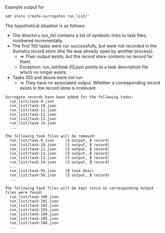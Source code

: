 Example output for

```bash
smt store create-surrogates run_list/*
```

The hypothetical situation is as follows:

- The directory *run_list* contains a list of symbolic links to task files, numbered incrementally.
- The first 100 tasks were run successfully, but were not recorded in the Sumatra record store (the file was already open by another process).
  + ⇒ Their output exists, but the record store contains no record for them.
  + Exception: *run_list/task-55.json* points to a task description file which no longer exists.
- Tasks 100 and above were not run
  + ⇒ They have no associated output. Whether a corresponding record exists in the record store is irrelevant.

```
Surrogate records have been added for the following tasks:
  run_list/task-0.json
  run_list/task-10.json
  run_list/task-11.json
  run_list/task-12.json
  run_list/task-13.json
  run_list/task-14.json
  ...

The following task files will be removed:
  run_list/task-0.json     (∃ output, ∄ record)
  run_list/task-10.json    (∃ output, ∄ record)
  run_list/task-11.json    (∃ output, ∄ record)
  run_list/task-12.json    (∃ output, ∄ record)
  run_list/task-13.json    (∃ output, ∄ record)
  run_list/task-14.json    (∃ output, ∄ record)
  ...
  run_list/task-55.json    (∄ task desc)
  run_list/task-56.json    (∃ output, ∄ record)
  ...

The following task files will be kept since no corresponding output files were found:
  run_list/task-100.json
  run_list/task-101.json
  run_list/task-102.json
  run_list/task-103.json
  run_list/task-104.json
  run_list/task-105.json
  run_list/task-106.json
  ...
```

